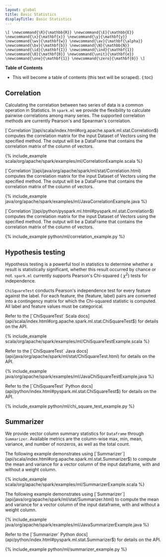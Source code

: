 ```yaml
---
layout: global
title: Basic Statistics
displayTitle: Basic Statistics
---
```



`\[
\newcommand{\R}{\mathbb{R}}
\newcommand{\E}{\mathbb{E}}
\newcommand{\x}{\mathbf{x}}
\newcommand{\y}{\mathbf{y}}
\newcommand{\wv}{\mathbf{w}}
\newcommand{\av}{\mathbf{\alpha}}
\newcommand{\bv}{\mathbf{b}}
\newcommand{\N}{\mathbb{N}}
\newcommand{\id}{\mathbf{I}}
\newcommand{\ind}{\mathbf{1}}
\newcommand{\0}{\mathbf{0}}
\newcommand{\unit}{\mathbf{e}}
\newcommand{\one}{\mathbf{1}}
\newcommand{\zero}{\mathbf{0}}
\]`

**Table of Contents**

* This will become a table of contents (this text will be scraped).
{:toc}

## Correlation

Calculating the correlation between two series of data is a common operation in Statistics. In `spark.ml`
we provide the flexibility to calculate pairwise correlations among many series. The supported
correlation methods are currently Pearson's and Spearman's correlation.

<div class="codetabs">
<div data-lang="scala" markdown="1">
[`Correlation`](api/scala/index.html#org.apache.spark.ml.stat.Correlation$)
computes the correlation matrix for the input Dataset of Vectors using the specified method.
The output will be a DataFrame that contains the correlation matrix of the column of vectors.

{% include_example scala/org/apache/spark/examples/ml/CorrelationExample.scala %}
</div>

<div data-lang="java" markdown="1">
[`Correlation`](api/java/org/apache/spark/ml/stat/Correlation.html)
computes the correlation matrix for the input Dataset of Vectors using the specified method.
The output will be a DataFrame that contains the correlation matrix of the column of vectors.

{% include_example java/org/apache/spark/examples/ml/JavaCorrelationExample.java %}
</div>

<div data-lang="python" markdown="1">
[`Correlation`](api/python/pyspark.ml.html#pyspark.ml.stat.Correlation$)
computes the correlation matrix for the input Dataset of Vectors using the specified method.
The output will be a DataFrame that contains the correlation matrix of the column of vectors.

{% include_example python/ml/correlation_example.py %}
</div>

</div>

## Hypothesis testing

Hypothesis testing is a powerful tool in statistics to determine whether a result is statistically
significant, whether this result occurred by chance or not. `spark.ml` currently supports Pearson's
Chi-squared ( $\chi^2$) tests for independence.

`ChiSquareTest` conducts Pearson's independence test for every feature against the label.
For each feature, the (feature, label) pairs are converted into a contingency matrix for which
the Chi-squared statistic is computed. All label and feature values must be categorical.

<div class="codetabs">
<div data-lang="scala" markdown="1">
Refer to the [`ChiSquareTest` Scala docs](api/scala/index.html#org.apache.spark.ml.stat.ChiSquareTest$) for details on the API.

{% include_example scala/org/apache/spark/examples/ml/ChiSquareTestExample.scala %}
</div>

<div data-lang="java" markdown="1">
Refer to the [`ChiSquareTest` Java docs](api/java/org/apache/spark/ml/stat/ChiSquareTest.html) for details on the API.

{% include_example java/org/apache/spark/examples/ml/JavaChiSquareTestExample.java %}
</div>

<div data-lang="python" markdown="1">
Refer to the [`ChiSquareTest` Python docs](api/python/index.html#pyspark.ml.stat.ChiSquareTest$) for details on the API.

{% include_example python/ml/chi_square_test_example.py %}
</div>

</div>

## Summarizer

We provide vector column summary statistics for `Dataframe` through `Summarizer`.
Available metrics are the column-wise max, min, mean, variance, and number of nonzeros, as well as the total count.

<div class="codetabs">
<div data-lang="scala" markdown="1">
The following example demonstrates using [`Summarizer`](api/scala/index.html#org.apache.spark.ml.stat.Summarizer$)
to compute the mean and variance for a vector column of the input dataframe, with and without a weight column.

{% include_example scala/org/apache/spark/examples/ml/SummarizerExample.scala %}
</div>

<div data-lang="java" markdown="1">
The following example demonstrates using [`Summarizer`](api/java/org/apache/spark/ml/stat/Summarizer.html)
to compute the mean and variance for a vector column of the input dataframe, with and without a weight column.

{% include_example java/org/apache/spark/examples/ml/JavaSummarizerExample.java %}
</div>

<div data-lang="python" markdown="1">
Refer to the [`Summarizer` Python docs](api/python/index.html#pyspark.ml.stat.Summarizer$) for details on the API.

{% include_example python/ml/summarizer_example.py %}
</div>

</div>
